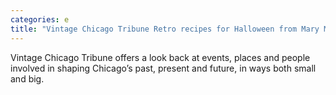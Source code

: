 ```yaml
---
categories: e
title: "Vintage Chicago Tribune Retro recipes for Halloween from Mary Meade’s archives"
---
```

Vintage Chicago Tribune offers a look back at events, places and people involved in shaping Chicago’s past, present and future, in ways both small and big.